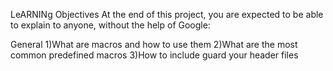 LeARNINg Objectives
At the end of this project, you are expected to be able to explain to anyone, without the help of Google:

General
1)What are macros and how to use them
2)What are the most common predefined macros
3)How to include guard your header files
